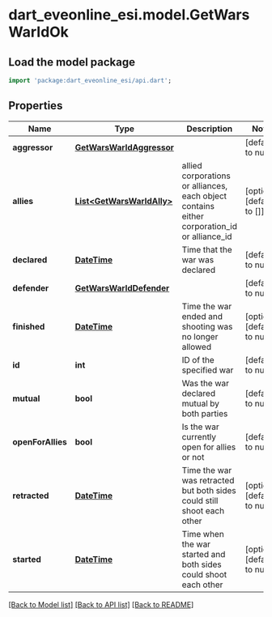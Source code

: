 # dart_eveonline_esi.model.GetWarsWarIdOk

## Load the model package
```dart
import 'package:dart_eveonline_esi/api.dart';
```

## Properties
Name | Type | Description | Notes
------------ | ------------- | ------------- | -------------
**aggressor** | [**GetWarsWarIdAggressor**](GetWarsWarIdAggressor.md) |  | [default to null]
**allies** | [**List&lt;GetWarsWarIdAlly&gt;**](GetWarsWarIdAlly.md) | allied corporations or alliances, each object contains either corporation_id or alliance_id | [optional] [default to []]
**declared** | [**DateTime**](DateTime.md) | Time that the war was declared | [default to null]
**defender** | [**GetWarsWarIdDefender**](GetWarsWarIdDefender.md) |  | [default to null]
**finished** | [**DateTime**](DateTime.md) | Time the war ended and shooting was no longer allowed | [optional] [default to null]
**id** | **int** | ID of the specified war | [default to null]
**mutual** | **bool** | Was the war declared mutual by both parties | [default to null]
**openForAllies** | **bool** | Is the war currently open for allies or not | [default to null]
**retracted** | [**DateTime**](DateTime.md) | Time the war was retracted but both sides could still shoot each other | [optional] [default to null]
**started** | [**DateTime**](DateTime.md) | Time when the war started and both sides could shoot each other | [optional] [default to null]

[[Back to Model list]](../README.md#documentation-for-models) [[Back to API list]](../README.md#documentation-for-api-endpoints) [[Back to README]](../README.md)


